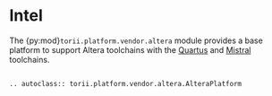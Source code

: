 # Intel

The {py:mod}`torii.platform.vendor.altera` module provides a base platform to support Altera toolchains with the [Quartus] and [Mistral] toolchains.

```{eval-rst}

.. autoclass:: torii.platform.vendor.altera.AlteraPlatform

```


[Quartus]: https://www.intel.com/content/www/us/en/products/details/fpga/development-tools/quartus-prime.html
[Mistral]: https://github.com/Ravenslofty/mistral
